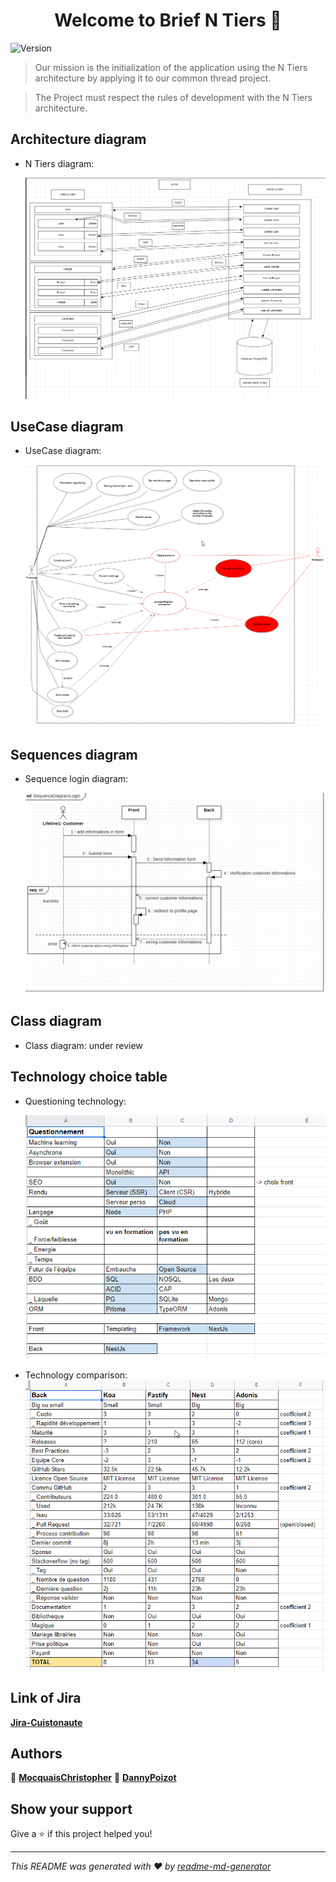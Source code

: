 <h1 align="center">Welcome to Brief N Tiers 👋</h1>
<p>
  <img alt="Version" src="https://img.shields.io/badge/version-0.0.1-blue.svg?cacheSeconds=2592000" />
</p>

> Our mission is the initialization of the application using the N Tiers architecture by applying it to our common thread project.

> The Project must respect the rules of development with the N Tiers architecture.


## Architecture diagram
* N Tiers diagram: 
  
  ![diagram3tiers]( docs/img/diagram3tiers.png "N Tiers diagram")


## UseCase diagram
* UseCase diagram: 
  
  ![usecase diagram]( docs/img/usecase-diagram.png "usecase diagram")

## Sequences diagram
* Sequence login diagram: 
  
  ![sequence login diagram]( docs/img/sequence-login-diagram.png "sequence login diagram")

## Class diagram
* Class diagram: 
  under review

## Technology choice table
* Questioning technology: 
  
  ![Questioning technology]( docs/img/questioning-technology.png "Questioning technology")

* Technology comparison:
  ![Technology comparison]( docs/img/technology-comparison.png "Technology comparison")

## Link of Jira
[**Jira-Cuistonaute**](https://team-1637591819304.atlassian.net/jira/software/projects/FRC/boards/2/roadmap) 

## Authors

👤 [**MocquaisChristopher**](https://github.com/mocquaischristopher) 
👤 [**DannyPoizot**](https://github.com/DannyPoizot)


## Show your support

Give a ⭐️ if this project helped you!

***
_This README was generated with ❤️ by [readme-md-generator](https://github.com/kefranabg/readme-md-generator)_
